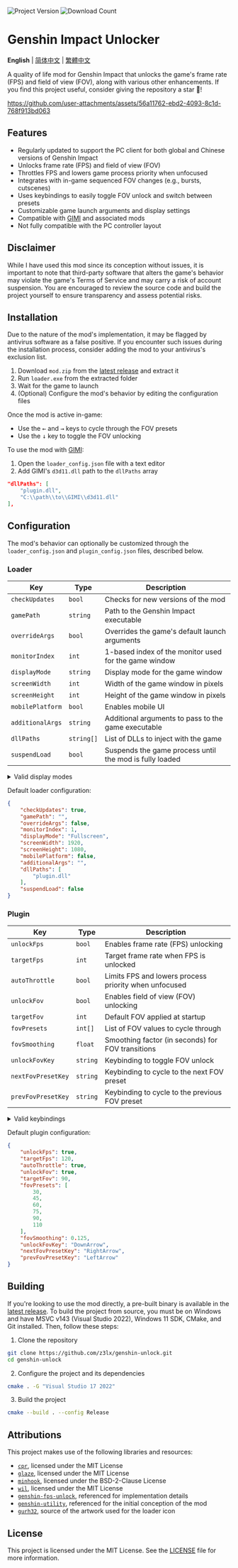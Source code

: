 ![Project Version](https://img.shields.io/github/release/z3lx/genshin-unlock?label=release)
![Download Count](https://img.shields.io/github/downloads/z3lx/genshin-unlock/total?label=downloads)

# Genshin Impact Unlocker

**English** | [简体中文](README.zh-Hans.md) | [繁體中文](README.zh-Hant.md)

A quality of life mod for Genshin Impact that unlocks the game's frame rate (FPS) and field of view (FOV), along with various other enhancements. If you find this project useful, consider giving the repository a star 🌟!

https://github.com/user-attachments/assets/56a11762-ebd2-4093-8c1d-768f913bd063

## Features

- Regularly updated to support the PC client for both global and Chinese versions of Genshin Impact
- Unlocks frame rate (FPS) and field of view (FOV)
- Throttles FPS and lowers game process priority when unfocused
- Integrates with in-game sequenced FOV changes (e.g., bursts, cutscenes)
- Uses keybindings to easily toggle FOV unlock and switch between presets
- Customizable game launch arguments and display settings
- Compatible with [GIMI](https://github.com/SilentNightSound/GI-Model-Importer) and associated mods
- Not fully compatible with the PC controller layout

## Disclaimer

While I have used this mod since its conception without issues, it is important to note that third-party software that alters the game's behavior may violate the game's Terms of Service and may carry a risk of account suspension. You are encouraged to review the source code and build the project yourself to ensure transparency and assess potential risks.

## Installation

Due to the nature of the mod's implementation, it may be flagged by antivirus software as a false positive. If you encounter such issues during the installation process, consider adding the mod to your antivirus's exclusion list.

1. Download `mod.zip` from the [latest release](https://github.com/z3lx/genshin-unlock/releases/latest) and extract it
2. Run `loader.exe` from the extracted folder
3. Wait for the game to launch
4. (Optional) Configure the mod's behavior by editing the configuration files

Once the mod is active in-game:
- Use the <kbd>←</kbd> and <kbd>→</kbd> keys to cycle through the FOV presets
- Use the <kbd>↓</kbd> key to toggle the FOV unlocking

To use the mod with [GIMI](https://github.com/SilentNightSound/GI-Model-Importer):
1. Open the `loader_config.json` file with a text editor
2. Add GIMI's `d3d11.dll` path to the `dllPaths` array
```json
"dllPaths": [
    "plugin.dll",
    "C:\\path\\to\\GIMI\\d3d11.dll"
],
```

## Configuration

The mod's behavior can optionally be customized through the `loader_config.json` and `plugin_config.json` files, described below.

### Loader

| Key              | Type       | Description                                             |
|------------------|------------|---------------------------------------------------------|
| `checkUpdates`   | `bool`     | Checks for new versions of the mod                      |
| `gamePath`       | `string`   | Path to the Genshin Impact executable                   |
| `overrideArgs`   | `bool`     | Overrides the game's default launch arguments           |
| `monitorIndex`   | `int`      | 1-based index of the monitor used for the game window   |
| `displayMode`    | `string`   | Display mode for the game window                        |
| `screenWidth`    | `int`      | Width of the game window in pixels                      |
| `screenHeight`   | `int`      | Height of the game window in pixels                     |
| `mobilePlatform` | `bool`     | Enables mobile UI                                       |
| `additionalArgs` | `string`   | Additional arguments to pass to the game executable     |
| `dllPaths`       | `string[]` | List of DLLs to inject with the game                    |
| `suspendLoad`    | `bool`     | Suspends the game process until the mod is fully loaded |

<details>

<summary>Valid display modes</summary>

| Value        | Description               |
|--------------|---------------------------|
| `Windowed`   | Windowed mode             |
| `Fullscreen` | Fullscreen exclusive mode |
| `Borderless` | Borderless windowed mode  |

</details>

Default loader configuration:

```json
{
    "checkUpdates": true,
    "gamePath": "",
    "overrideArgs": false,
    "monitorIndex": 1,
    "displayMode": "Fullscreen",
    "screenWidth": 1920,
    "screenHeight": 1080,
    "mobilePlatform": false,
    "additionalArgs": "",
    "dllPaths": [
        "plugin.dll"
    ],
    "suspendLoad": false
}
```

### Plugin

| Key                | Type     | Description                                           |
|--------------------|----------|-------------------------------------------------------|
| `unlockFps`        | `bool`   | Enables frame rate (FPS) unlocking                    |
| `targetFps`        | `int`    | Target frame rate when FPS is unlocked                |
| `autoThrottle`     | `bool`   | Limits FPS and lowers process priority when unfocused |
| `unlockFov`        | `bool`   | Enables field of view (FOV) unlocking                 |
| `targetFov`        | `int`    | Default FOV applied at startup                        |
| `fovPresets`       | `int[]`  | List of FOV values to cycle through                   |
| `fovSmoothing`     | `float`  | Smoothing factor (in seconds) for FOV transitions     |
| `unlockFovKey`     | `string` | Keybinding to toggle FOV unlock                       |
| `nextFovPresetKey` | `string` | Keybinding to cycle to the next FOV preset            |
| `prevFovPresetKey` | `string` | Keybinding to cycle to the previous FOV preset        |

<details>

<summary>Valid keybindings</summary>

| Constant          | Description                                                            |
|-------------------|------------------------------------------------------------------------|
| `LeftMouse`       | Left mouse button                                                      |
| `RightMouse`      | Right mouse button                                                     |
| `MiddleMouse`     | Middle mouse button                                                    |
| `X1Mouse`         | X1 mouse button                                                        |
| `X2Mouse`         | X2 mouse button                                                        |
| `Backspace`       | Backspace key                                                          |
| `Tab`             | Tab key                                                                |
| `Clear`           | Clear key                                                              |
| `Enter`           | Enter key                                                              |
| `Shift`           | Shift key                                                              |
| `Ctrl`            | Ctrl key                                                               |
| `Alt`             | Alt key                                                                |
| `Pause`           | Pause key                                                              |
| `CapsLock`        | Caps lock key                                                          |
| `Esc`             | Esc key                                                                |
| `Space`           | Spacebar key                                                           |
| `PageUp`          | Page up key                                                            |
| `PageDown`        | Page down key                                                          |
| `End`             | End key                                                                |
| `Home`            | Home key                                                               |
| `LeftArrow`       | Left arrow key                                                         |
| `UpArrow`         | Up arrow key                                                           |
| `RightArrow`      | Right arrow key                                                        |
| `DownArrow`       | Down arrow key                                                         |
| `PrintScreen`     | Print screen key                                                       |
| `Insert`          | Insert key                                                             |
| `Delete`          | Delete key                                                             |
| `0`               | 0 key                                                                  |
| `1`               | 1 key                                                                  |
| `2`               | 2 key                                                                  |
| `3`               | 3 key                                                                  |
| `4`               | 4 key                                                                  |
| `5`               | 5 key                                                                  |
| `6`               | 6 key                                                                  |
| `7`               | 7 key                                                                  |
| `8`               | 8 key                                                                  |
| `9`               | 9 key                                                                  |
| `A`               | A key                                                                  |
| `B`               | B key                                                                  |
| `C`               | C key                                                                  |
| `D`               | D key                                                                  |
| `E`               | E key                                                                  |
| `F`               | F key                                                                  |
| `G`               | G key                                                                  |
| `H`               | H key                                                                  |
| `I`               | I key                                                                  |
| `J`               | J key                                                                  |
| `K`               | K key                                                                  |
| `L`               | L key                                                                  |
| `M`               | M key                                                                  |
| `N`               | N key                                                                  |
| `O`               | O key                                                                  |
| `P`               | P key                                                                  |
| `Q`               | Q key                                                                  |
| `R`               | R key                                                                  |
| `S`               | S key                                                                  |
| `T`               | T key                                                                  |
| `U`               | U key                                                                  |
| `V`               | V key                                                                  |
| `W`               | W key                                                                  |
| `X`               | X key                                                                  |
| `Y`               | Y key                                                                  |
| `Z`               | Z key                                                                  |
| `LeftWindows`     | Left Windows logo key                                                  |
| `RightWindows`    | Right Windows logo key                                                 |
| `Apps`            | Application key                                                        |
| `Numpad0`         | Numeric keypad 0 key                                                   |
| `Numpad1`         | Numeric keypad 1 key                                                   |
| `Numpad2`         | Numeric keypad 2 key                                                   |
| `Numpad3`         | Numeric keypad 3 key                                                   |
| `Numpad4`         | Numeric keypad 4 key                                                   |
| `Numpad5`         | Numeric keypad 5 key                                                   |
| `Numpad6`         | Numeric keypad 6 key                                                   |
| `Numpad7`         | Numeric keypad 7 key                                                   |
| `Numpad8`         | Numeric keypad 8 key                                                   |
| `Numpad9`         | Numeric keypad 9 key                                                   |
| `NumpadMultiply`  | Multiply key                                                           |
| `NumpadAdd`       | Add key                                                                |
| `NumpadSeparator` | Separator key                                                          |
| `NumpadSubtract`  | Subtract key                                                           |
| `NumpadDecimal`   | Decimal key                                                            |
| `NumpadDivide`    | Divide key                                                             |
| `F1`              | F1 key                                                                 |
| `F2`              | F2 key                                                                 |
| `F3`              | F3 key                                                                 |
| `F4`              | F4 key                                                                 |
| `F5`              | F5 key                                                                 |
| `F6`              | F6 key                                                                 |
| `F7`              | F7 key                                                                 |
| `F8`              | F8 key                                                                 |
| `F9`              | F9 key                                                                 |
| `F10`             | F10 key                                                                |
| `F11`             | F11 key                                                                |
| `F12`             | F12 key                                                                |
| `F13`             | F13 key                                                                |
| `F14`             | F14 key                                                                |
| `F15`             | F15 key                                                                |
| `F16`             | F16 key                                                                |
| `F17`             | F17 key                                                                |
| `F18`             | F18 key                                                                |
| `F19`             | F19 key                                                                |
| `F20`             | F20 key                                                                |
| `F21`             | F21 key                                                                |
| `F22`             | F22 key                                                                |
| `F23`             | F23 key                                                                |
| `F24`             | F24 key                                                                |
| `NumLock`         | Num lock key                                                           |
| `ScrollLock`      | Scroll lock key                                                        |
| `LeftShift`       | Left Shift key                                                         |
| `RightShift`      | Right Shift key                                                        |
| `LeftCtrl`        | Left Ctrl key                                                          |
| `RightCtrl`       | Right Ctrl key                                                         |
| `LeftAlt`         | Left Alt key                                                           |
| `RightAlt`        | Right Alt key                                                          |
| `Oem1`            | For the US ANSI keyboard, the Semiсolon and Colon key                  |
| `Plus`            | For any country/region, the Equals and Plus key                        |
| `Comma`           | For any country/region, the Comma and Less Than key                    |
| `Minus`           | For any country/region, the Dash and Underscore key                    |
| `Period`          | For any country/region, the Period and Greater Than key                |
| `Oem2`            | For the US ANSI keyboard, the Forward Slash and Question Mark key      |
| `Oem3`            | For the US ANSI keyboard, the Grave Accent and Tilde key               |
| `Oem4`            | For the US ANSI keyboard, the Left Brace key                           |
| `Oem5`            | For the US ANSI keyboard, the Backslash and Pipe key                   |
| `Oem6`            | For the US ANSI keyboard, the Right Brace key                          |
| `Oem7`            | For the US ANSI keyboard, the Apostrophe and Double Quotation Mark key |
| `Oem8`            | For the Canadian CSA keyboard, the Right Ctrl key                      |
| `Oem102`          | For the European ISO keyboard, the Backslash and Pipe key              |
| `OemClear`        | Clear key                                                              |

</details>

Default plugin configuration:

```json
{
    "unlockFps": true,
    "targetFps": 120,
    "autoThrottle": true,
    "unlockFov": true,
    "targetFov": 90,
    "fovPresets": [
        30,
        45,
        60,
        75,
        90,
        110
    ],
    "fovSmoothing": 0.125,
    "unlockFovKey": "DownArrow",
    "nextFovPresetKey": "RightArrow",
    "prevFovPresetKey": "LeftArrow"
}
```

## Building

If you're looking to use the mod directly, a pre-built binary is available in the [latest release](https://github.com/z3lx/genshin-unlock/releases/latest). To build the project from source, you must be on Windows and have MSVC v143 (Visual Studio 2022), Windows 11 SDK, CMake, and Git installed. Then, follow these steps:

1. Clone the repository
```bash
git clone https://github.com/z3lx/genshin-unlock.git
cd genshin-unlock
```
2. Configure the project and its dependencies
```bash
cmake . -G "Visual Studio 17 2022"
```
3. Build the project
```bash
cmake --build . --config Release
```

## Attributions

This project makes use of the following libraries and resources:
- [`cpr`](https://github.com/libcpr/cpr), licensed under the MIT License
- [`glaze`](https://github.com/stephenberry/glaze), licensed under the MIT License
- [`minhook`](https://github.com/TsudaKageyu/minhook), licensed under the BSD-2-Clause License
- [`wil`](https://github.com/microsoft/wil), licensed under the MIT License
- [`genshin-fps-unlock`](https://github.com/34736384/genshin-fps-unlock), referenced for implementation details
- [`genshin-utility`](https://github.com/lanylow/genshin-utility), referenced for the initial conception of the mod
- [`gurh32`](https://x.com/gurh32/status/1944266962496106662), source of the artwork used for the loader icon

## License

This project is licensed under the MIT License. See the [LICENSE](LICENSE) file for more information.
